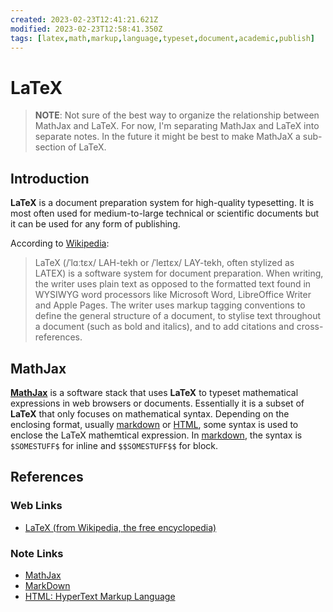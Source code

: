 ```yaml
---
created: 2023-02-23T12:41:21.621Z
modified: 2023-02-23T12:58:41.350Z
tags: [latex,math,markup,language,typeset,document,academic,publish]
---
```

# LaTeX

>**NOTE**: Not sure of the best way to organize the relationship between
>MathJax and LaTeX.
>For now, I'm separating MathJax and LaTeX into separate notes.
>In the future it might be best to make MathJaX a sub-section of LaTeX.

## Introduction

**LaTeX** is a document preparation system for high-quality typesetting.
It is most often used for medium-to-large technical or scientific documents
but it can be used for any form of publishing.

According to [Wikipedia][latex-wiki]:

>LaTeX (/ˈlɑːtɛx/ LAH-tekh or /ˈleɪtɛx/ LAY-tekh,
>often stylized as LATEX) is a software system for document preparation.
>When writing, the writer uses plain text as opposed to
>the formatted text found in WYSIWYG word processors like
>Microsoft Word, LibreOffice Writer and Apple Pages.
>The writer uses markup tagging conventions to define the general structure of
>a document, to stylise text throughout a document (such as bold and italics),
>and to add citations and cross-references.

## MathJax

[**MathJax**][mathjax-zk] is a software stack that uses **LaTeX** to
typeset mathematical expressions in web browsers or documents.
Essentially it is a subset of **LaTeX** that only focuses on mathematical syntax.
Depending on the enclosing format, usually [markdown][md-zk] or [HTML][html-zk],
some syntax is used to enclose the LaTeX mathemtical expression.
In [markdown][md-zk], the syntax is `$SOMESTUFF$` for inline and
`$$SOMESTUFF$$` for block.

## References

### Web Links

* [LaTeX (from Wikipedia, the free encyclopedia)][latex-wiki]

<!-- Hidden References -->
[latex-wiki]: https://en.wikipedia.org/wiki/LaTeX "LaTeX (from Wikipedia, the free encyclopedia)"

### Note Links

* [MathJax][mathjax-zk]
* [MarkDown][md-zk]
* [HTML: HyperText Markup Language][html-zk]

<!-- Hidden References -->
[mathjax-zk]: ./mathjax.md "MathJax"
[md-zk]: ./markdown.md "MarkDown"
[html-zk]: ./html.md "HTML: HyperText Markup Language"
